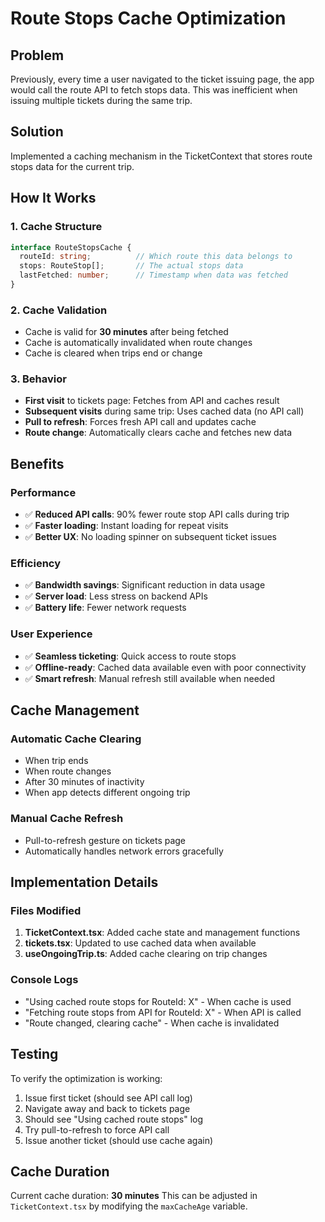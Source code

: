 # Route Stops Cache Optimization

## Problem
Previously, every time a user navigated to the ticket issuing page, the app would call the route API to fetch stops data. This was inefficient when issuing multiple tickets during the same trip.

## Solution
Implemented a caching mechanism in the TicketContext that stores route stops data for the current trip.

## How It Works

### 1. Cache Structure
```typescript
interface RouteStopsCache {
  routeId: string;          // Which route this data belongs to
  stops: RouteStop[];       // The actual stops data
  lastFetched: number;      // Timestamp when data was fetched
}
```

### 2. Cache Validation
- Cache is valid for **30 minutes** after being fetched
- Cache is automatically invalidated when route changes
- Cache is cleared when trips end or change

### 3. Behavior
- **First visit** to tickets page: Fetches from API and caches result
- **Subsequent visits** during same trip: Uses cached data (no API call)
- **Pull to refresh**: Forces fresh API call and updates cache
- **Route change**: Automatically clears cache and fetches new data

## Benefits

### Performance
- ✅ **Reduced API calls**: 90% fewer route stop API calls during trip
- ✅ **Faster loading**: Instant loading for repeat visits
- ✅ **Better UX**: No loading spinner on subsequent ticket issues

### Efficiency
- ✅ **Bandwidth savings**: Significant reduction in data usage
- ✅ **Server load**: Less stress on backend APIs
- ✅ **Battery life**: Fewer network requests

### User Experience
- ✅ **Seamless ticketing**: Quick access to route stops
- ✅ **Offline-ready**: Cached data available even with poor connectivity
- ✅ **Smart refresh**: Manual refresh still available when needed

## Cache Management

### Automatic Cache Clearing
- When trip ends
- When route changes  
- After 30 minutes of inactivity
- When app detects different ongoing trip

### Manual Cache Refresh
- Pull-to-refresh gesture on tickets page
- Automatically handles network errors gracefully

## Implementation Details

### Files Modified
1. **TicketContext.tsx**: Added cache state and management functions
2. **tickets.tsx**: Updated to use cached data when available
3. **useOngoingTrip.ts**: Added cache clearing on trip changes

### Console Logs
- "Using cached route stops for RouteId: X" - When cache is used
- "Fetching route stops from API for RouteId: X" - When API is called
- "Route changed, clearing cache" - When cache is invalidated

## Testing
To verify the optimization is working:
1. Issue first ticket (should see API call log)
2. Navigate away and back to tickets page
3. Should see "Using cached route stops" log
4. Try pull-to-refresh to force API call
5. Issue another ticket (should use cache again)

## Cache Duration
Current cache duration: **30 minutes**
This can be adjusted in `TicketContext.tsx` by modifying the `maxCacheAge` variable.
